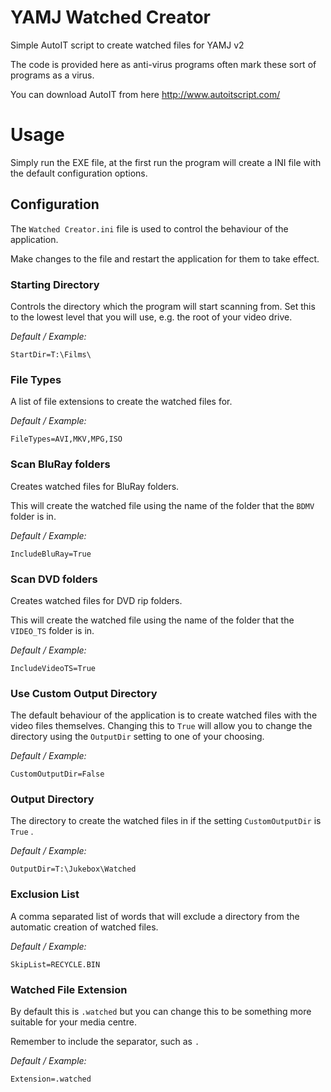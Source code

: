YAMJ Watched Creator
====================

Simple AutoIT script to create watched files for YAMJ v2

The code is provided here as anti-virus programs often mark these sort of programs as a virus. 

You can download AutoIT from here http://www.autoitscript.com/

# Usage
Simply run the EXE file, at the first run the program will create a INI file with the default configuration options.

## Configuration
The `Watched Creator.ini` file is used to control the behaviour of the application.

Make changes to the file and restart the application for them to take effect.

### Starting Directory
Controls the directory which the program will start scanning from. Set this to the lowest level that you will use, e.g. the root of your video drive.

*Default / Example:*

    StartDir=T:\Films\

### File Types
A list of file extensions to create the watched files for.

*Default / Example:*

    FileTypes=AVI,MKV,MPG,ISO

### Scan BluRay folders
Creates watched files for BluRay folders. 

This will create the watched file using the name of the folder that the `BDMV` folder is in.

*Default / Example:*

    IncludeBluRay=True

### Scan DVD folders
Creates watched files for DVD rip folders. 

This will create the watched file using the name of the folder that the `VIDEO_TS` folder is in.

*Default / Example:*

    IncludeVideoTS=True

### Use Custom Output Directory
The default behaviour of the application is to create watched files with the video files themselves.  Changing this to `True` will allow you to change the directory using the `OutputDir` setting to one of your choosing.

*Default / Example:*

    CustomOutputDir=False
    
### Output Directory
The directory to create the watched files in if the setting `CustomOutputDir` is `True` .

*Default / Example:*

    OutputDir=T:\Jukebox\Watched
    
### Exclusion List
A comma separated list of words that will exclude a directory from the automatic creation of watched files.

*Default / Example:*

    SkipList=RECYCLE.BIN

### Watched File Extension
By default this is `.watched` but you can change this to be something more suitable for your media centre.

Remember to include the separator, such as `.`

*Default / Example:*

    Extension=.watched